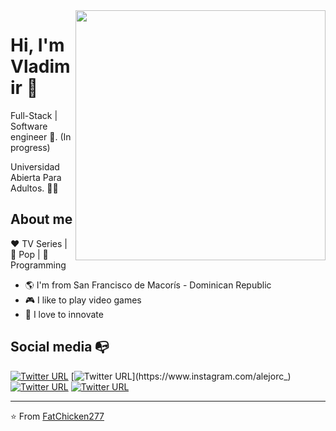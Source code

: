 <img align="right" width="400" height="400" src="https://instagram.fsti5-1.fna.fbcdn.net/v/t51.2885-15/12748435_1698692150409957_1544849007_n.jpg?stp=dst-jpg_e35&_nc_ht=instagram.fsti5-1.fna.fbcdn.net&_nc_cat=109&_nc_ohc=F4bvfD94KqsAX-Y_0ap&edm=ALQROFkBAAAA&ccb=7-5&ig_cache_key=MTE1NzIxMDIyMTg3MjU3MzE0MA%3D%3D.2-ccb7-5&oh=00_AT85pEI4JYmY7Vm_jsFkm8ZGHgI0_QdDCtdEgxCj7TZdXg&oe=62C5F0DA&_nc_sid=30a2ef">


# Hi, I'm Vladimir :chicken:

Full-Stack | Software engineer :robot:. (In progress)

Universidad Abierta Para Adultos. :man_technologist:

## About me 

:heart: TV Series | :black_heart: Pop | :blue_heart: Programming

- :earth_americas: I'm from San Francisco de Macorís - Dominican Republic
- :video_game: I like to play video games
- :gem: I love to innovate


## Social media :mailbox_with_no_mail:

[![Twitter URL](https://img.shields.io/twitter/url?color=%231DA1F2&label=follow&logo=twitter&logoColor=%231DA1F2&style=flat-square&url=https%3A%2F%2Fwww.reddit.com%2Fuser%2FFatChicken277)](https://twitter.com/alejorc277)
[![Twitter URL](https://img.shields.io/twitter/url?color=%23fb3958&label=follow&logo=instagram&logoColor=%23fb3958&style=flat-square&url=https%3A%2F%2Fwww.instagram.com%2Falejorc_)](https://www.instagram.com/alejorc_)
[![Twitter URL](https://img.shields.io/twitter/url?color=%230072b1&label=connect&logo=linkedin&logoColor=%230072b1&style=flat-square&url=https%3A%2F%2Fwww.linkedin.com%2Fin%2Falejandro-ramirez-ciceros%2F)](https://www.linkedin.com/in/alejandro-ramirez-ciceros/)
[![Twitter URL](https://img.shields.io/twitter/url?color=orange&label=follow&logo=reddit&logoColor=orange&style=flat-square&url=https%3A%2F%2Fwww.reddit.com%2Fuser%2FFatChicken277)](https://www.reddit.com/user/FatChicken277)

---
⭐️ From [FatChicken277](https://github.com/FatChicken277)
